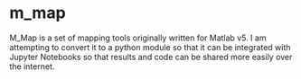 # m_map
M_Map is a set of mapping tools originally written for Matlab v5. I am attempting to convert it to a python module so that it can be integrated with Jupyter Notebooks so that results and code can be shared more easily over the internet.
